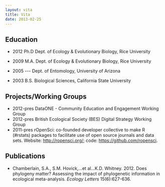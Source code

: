 ```yaml
---
layout: vita
title: Vita 
date: 2013-02-25
---
```



Education
---------

* 2012 Ph.D Dept. of Ecology & Evolutionary Biology, Rice University

* 2009 M.A. Dept. of Ecology & Evolutionary Biology, Rice University

* 2005 ---  Dept. of Entomology, University of Arizona

* 2003 B.S. Biological Sciences, California State University


Projects/Working Groups
------------
* 2012-pres DataONE - Community Education and Engagement Working Group
* 2012-pres British Ecological Society (BES) Digital Strategy Working Group
* 2011-pres rOpenSci: co-founded developer collective to make R (#rstats) packages to facilitate use of open source journals and data sets. Website: http://ropensci.org/; code: https://github.com/ropensci.


Publications
------------
+ Chamberlain, S.A., S.M. Hovick,...et al...K.D. Whitney. 2012. Does phylogeny matter? Assessing the impact of phylogenetic information in ecological meta-analysis. _Ecology Letters_ 15(6):627-636. 